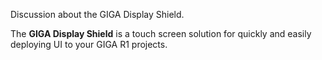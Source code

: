 Discussion about the GIGA Display Shield.

The **GIGA Display Shield** is a touch screen solution for quickly and easily deploying UI to your GIGA R1 projects.
